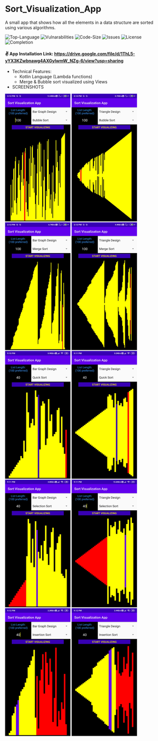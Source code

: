 # Sort_Visualization_App
A small app that shows how all the elements in a data structure are sorted using various algorithms.

![Top-Language](https://img.shields.io/github/languages/top/himanshu-1608/Sort_Visualization_App)
![Vulnarabilities](https://img.shields.io/snyk/vulnerabilities/github/himanshu-1608/Sort_Visualization_App)
![Code-Size](https://img.shields.io/github/languages/code-size/himanshu-1608/Sort_Visualization_App?color=green)
![Issues](https://img.shields.io/bitbucket/issues-raw/himanshu-1608/Sort_Visualization_App)
![License](https://img.shields.io/github/license/himanshu-1608/Sort_Visualization_App?color=purple)
![Completion](https://img.shields.io/badge/Project%20Completion-~100%25-blue)

#### :v: App Installation Link: https://drive.google.com/file/d/1ThL5-yYX3KZwbnawg4AXGylwmW_NZg-6/view?usp=sharing

- Technical Features:
  - Kotlin Language (Lambda functions)
  - Merge & Bubble sort visualized using Views
- SCREENSHOTS

<img src="/Screenshots/BubbleBar.jpg" width="215px" height="420px"/> <img src="/Screenshots/BubbleTriangle.jpg" width="215px" height="420px"/>
<img src="/Screenshots/MergeBar.jpg" width="215px" height="420px"/> <img src="/Screenshots/MergeTriangle.jpg" width="215px" height="420px"/>
<img src="/Screenshots/QuickBar.jpg" width="215px" height="420px"/> <img src="/Screenshots/QuickTriangle.jpg" width="215px" height="420px"/>
<img src="/Screenshots/SelectionBar.jpg" width="215px" height="420px"/> <img src="/Screenshots/SelectionTriangle.jpg" width="215px" height="420px"/>
<img src="/Screenshots/InsertionBar.jpg" width="215px" height="420px"/> <img src="/Screenshots/InsertionTriangle.jpg" width="215px" height="420px"/>
